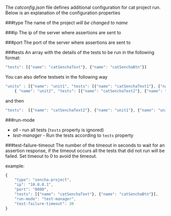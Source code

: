 The *catconfig.json* file defines additional configuration for cat project run.
Below is an explanation of the configuration properties


###type
The name of the project *will be changed to name*

###ip
The ip of the server where assertions are sent to

###port
The port of the server where assertions are sent to

###tests
An array with the details of the tests to be run in the following format:

```javascript
"tests": [{"name": "catSenchaText"}, {"name": "catSenchaBtn"}] 
```

You can also define testsets in the following way

```javascript
"units" : [{"name": "unit1", "tests": [{"name": "catSenchaText1"}, {"name": "catSenchaBtn1"}]},
    { "name": "unit2", "tests": [{"name": "catSenchaText2"}, {"name": "catSenchaBtn2"}]}]
```
and then

```javascript
"tests":  [{"name": "catSenchaText2"}, {"name": "unit1"}, {"name": "unit2"}]
```


###run-mode
* _all_ - run all tests (`tests` property is ignored)
* _test-manager_ - Run the tests according to `tests` property

###test-failure-timeout
The number of the timeout in seconds to wait for an assertion response, if the timeout occurs all the tests that did not run will be failed.
Set timeout to 0 to avoid the timeout.

example:

```javascript
{
    "type": "sencha-project",
    "ip": "10.0.0.1",
    "port": "8080",
    "tests": [{"name": "catSenchaText"}, {"name": "catSenchaBtn"}],
    "run-mode": "test-manager",
    "test-failure-timeout": 30
}

```
